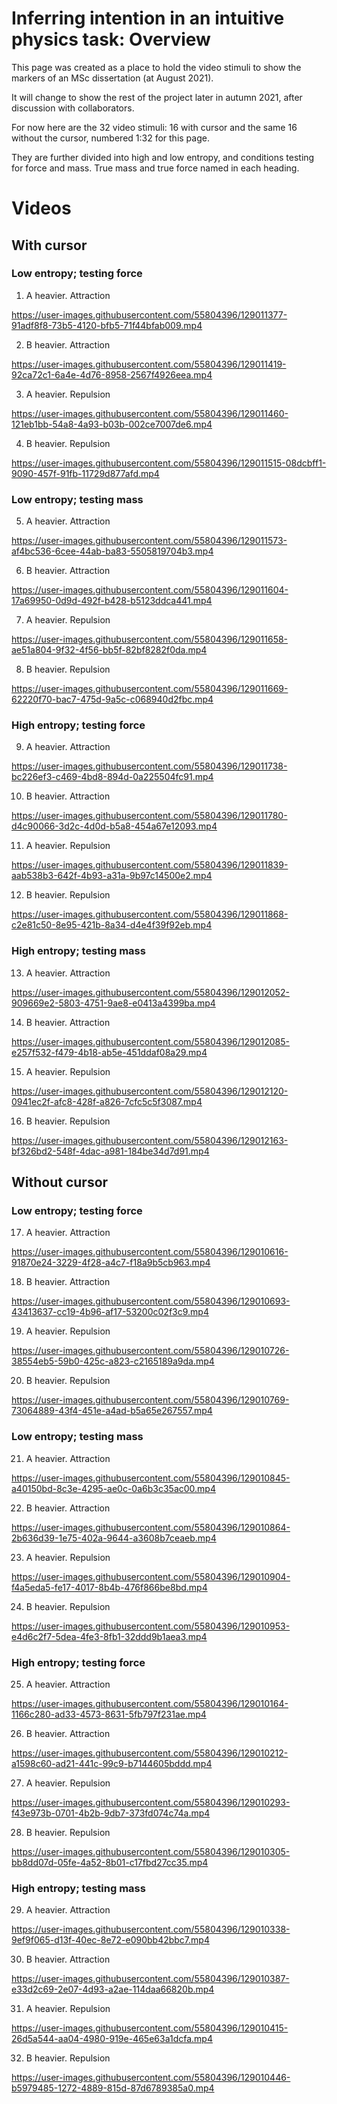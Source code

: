 # Inferring intention in an intuitive physics task: Overview

This page was created as a place to hold the video stimuli to show the markers of an MSc dissertation (at August 2021).

It will change to show the rest of the project later in autumn 2021, after discussion with collaborators.

For now here are the 32 video stimuli: 16 with cursor and the same 16 without the cursor, numbered 1:32 for this page.

They are further divided into high and low entropy, and conditions testing for force and mass. True mass and true force named in each heading.


# Videos

## With cursor

### Low entropy; testing force

1. A heavier. Attraction

https://user-images.githubusercontent.com/55804396/129011377-91adf8f8-73b5-4120-bfb5-71f44bfab009.mp4

2. B heavier. Attraction

https://user-images.githubusercontent.com/55804396/129011419-92ca72c1-6a4e-4d76-8958-2567f4926eea.mp4

3. A heavier. Repulsion

https://user-images.githubusercontent.com/55804396/129011460-121eb1bb-54a8-4a93-b03b-002ce7007de6.mp4

4. B heavier. Repulsion

https://user-images.githubusercontent.com/55804396/129011515-08dcbff1-9090-457f-91fb-11729d877afd.mp4


### Low entropy; testing mass

5. A heavier. Attraction

https://user-images.githubusercontent.com/55804396/129011573-af4bc536-6cee-44ab-ba83-5505819704b3.mp4

6. B heavier. Attraction

https://user-images.githubusercontent.com/55804396/129011604-17a69950-0d9d-492f-b428-b5123ddca441.mp4

7. A heavier. Repulsion

https://user-images.githubusercontent.com/55804396/129011658-ae51a804-9f32-4f56-bb5f-82bf8282f0da.mp4

8. B heavier. Repulsion

https://user-images.githubusercontent.com/55804396/129011669-62220f70-bac7-475d-9a5c-c068940d2fbc.mp4


### High entropy; testing force

9. A heavier. Attraction

https://user-images.githubusercontent.com/55804396/129011738-bc226ef3-c469-4bd8-894d-0a225504fc91.mp4

10. B heavier. Attraction

https://user-images.githubusercontent.com/55804396/129011780-d4c90066-3d2c-4d0d-b5a8-454a67e12093.mp4

11. A heavier. Repulsion

https://user-images.githubusercontent.com/55804396/129011839-aab538b3-642f-4b93-a31a-9b97c14500e2.mp4

12. B heavier. Repulsion

https://user-images.githubusercontent.com/55804396/129011868-c2e81c50-8e95-421b-8a34-d4e4f39f92eb.mp4


### High entropy; testing mass

13. A heavier. Attraction

https://user-images.githubusercontent.com/55804396/129012052-909669e2-5803-4751-9ae8-e0413a4399ba.mp4

14. B heavier. Attraction

https://user-images.githubusercontent.com/55804396/129012085-e257f532-f479-4b18-ab5e-451ddaf08a29.mp4

15. A heavier. Repulsion

https://user-images.githubusercontent.com/55804396/129012120-0941ec2f-afc8-428f-a826-7cfc5c5f3087.mp4

16. B heavier. Repulsion

https://user-images.githubusercontent.com/55804396/129012163-bf326bd2-548f-4dac-a981-184be34d7d91.mp4


## Without cursor

### Low entropy; testing force

17. A heavier. Attraction

https://user-images.githubusercontent.com/55804396/129010616-91870e24-3229-4f28-a4c7-f18a9b5cb963.mp4

18. B heavier. Attraction

https://user-images.githubusercontent.com/55804396/129010693-43413637-cc19-4b96-af17-53200c02f3c9.mp4

19. A heavier. Repulsion

https://user-images.githubusercontent.com/55804396/129010726-38554eb5-59b0-425c-a823-c2165189a9da.mp4

20. B heavier. Repulsion

https://user-images.githubusercontent.com/55804396/129010769-73064889-43f4-451e-a4ad-b5a65e267557.mp4


### Low entropy; testing mass

21. A heavier. Attraction

https://user-images.githubusercontent.com/55804396/129010845-a40150bd-8c3e-4295-ae0c-0a6b3c35ac00.mp4

22. B heavier. Attraction

https://user-images.githubusercontent.com/55804396/129010864-2b636d39-1e75-402a-9644-a3608b7ceaeb.mp4

23. A heavier. Repulsion

https://user-images.githubusercontent.com/55804396/129010904-f4a5eda5-fe17-4017-8b4b-476f866be8bd.mp4

24. B heavier. Repulsion

https://user-images.githubusercontent.com/55804396/129010953-e4d6c2f7-5dea-4fe3-8fb1-32ddd9b1aea3.mp4


### High entropy; testing force

25. A heavier. Attraction

https://user-images.githubusercontent.com/55804396/129010164-1166c280-ad33-4573-8631-5fb797f231ae.mp4

26. B heavier. Attraction

https://user-images.githubusercontent.com/55804396/129010212-a1598c60-ad21-441c-99c9-b7144605bddd.mp4

27. A heavier. Repulsion

https://user-images.githubusercontent.com/55804396/129010293-f43e973b-0701-4b2b-9db7-373fd074c74a.mp4

28. B heavier. Repulsion

https://user-images.githubusercontent.com/55804396/129010305-bb8dd07d-05fe-4a52-8b01-c17fbd27cc35.mp4


### High entropy; testing mass

29. A heavier. Attraction

https://user-images.githubusercontent.com/55804396/129010338-9ef9f065-d13f-40ec-8e72-e090bb42bbc7.mp4

30. B heavier. Attraction

https://user-images.githubusercontent.com/55804396/129010387-e33d2c69-2e07-4d93-a2ae-114daa66820b.mp4

31. A heavier. Repulsion

https://user-images.githubusercontent.com/55804396/129010415-26d5a544-aa04-4980-919e-465e63a1dcfa.mp4

32. B heavier. Repulsion

https://user-images.githubusercontent.com/55804396/129010446-b5979485-1272-4889-815d-87d6789385a0.mp4



